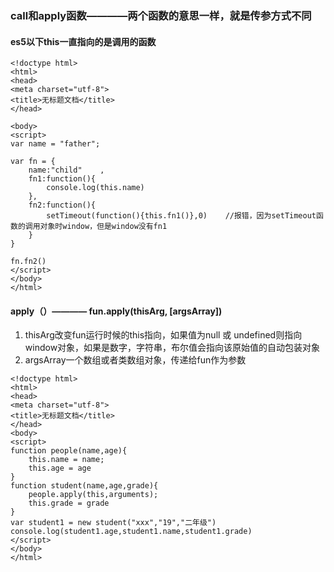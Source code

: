 ### call和apply函数————两个函数的意思一样，就是传参方式不同
#### es5以下this一直指向的是调用的函数
```
<!doctype html>
<html>
<head>
<meta charset="utf-8">
<title>无标题文档</title>
</head>

<body>
<script>
var name = "father";

var fn = {
	name:"child"	,
	fn1:function(){
		console.log(this.name)	
	},
	fn2:function(){
		setTimeout(function(){this.fn1()},0)	//报错，因为setTimeout函数的调用对象时window，但是window没有fn1
	}
}

fn.fn2()
</script>
</body>
</html>

```
#### apply（）———— fun.apply(thisArg, [argsArray])
1. thisArg改变fun运行时候的this指向，如果值为null 或 undefined则指向window对象，如果是数字，字符串，布尔值会指向该原始值的自动包装对象
2. argsArray一个数组或者类数组对象，传递给fun作为参数
```
<!doctype html>
<html>
<head>
<meta charset="utf-8">
<title>无标题文档</title>
</head>
<body>
<script>
function people(name,age){
	this.name = name;
	this.age = age	
}
function student(name,age,grade){
	people.apply(this,arguments);
	this.grade = grade	
}
var student1 = new student("xxx","19","二年级")
console.log(student1.age,student1.name,student1.grade)
</script>
</body>
</html>
```
